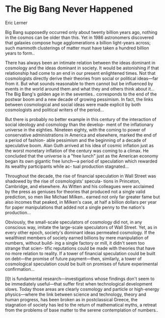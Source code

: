 # The Big Bang Never Happened

Eric Lerner

Big Bang supposedly occurred only about twenty billion years ago,
nothing in the cosmos can be older than this. Yet in 1986 astronomers
discovered that galaxies compose huge agglomerations a billion
light-years across; such mammoth clusterings of matter must have taken
a hundred billion years to form..

<a name='era'/>

There has always been an intimate relation between the ideas dominant
in cosmology and the ideas dominant in society. It would be
astonishing if that relationship had come to an end in our present
enlightened times. Not that cosmologists directly derive their
theories from social or political ideas—far from it. But what sounds
reasonable to them cannot but be influenced by events in the world
around them and what they and others think about it... The Big Bang's
golden age in the seventies.. corresponds to the end of the postwar
boom and a new decade of growing pessimism. In fact, the links between
cosmological and social ideas were made explicit by both cosmologists
and political writers of the period...

But there is probably no better example in this century of the
interaction of social ideology and cosmology than the develop- ment of
the inflationary universe in the eighties. Nineteen eighty, with the
coming to power of conservative administrations in America and
elsewhere, marked the end of a period of fashion- able pessimism and
the beginning of a decade of speculative boom. Alan Guth arrived at
his idea of cosmic inflation just as the worst monetary inflation of
the century was coming to a climax.  He concluded that the universe is
a "free lunch" just as the American economy began its own gigantic
free lunch—a period of speculation which rewarded its wealthy
participants while ac- tual production stagnated...

Throughout the decade, the rise of financial speculation in Wall
Street was shadowed by the rise of cosmologists' specula- tions in
Princeton, Cambridge, and elsewhere. As Witten and his colleagues were
acclaimed by the press as geniuses for theories that produced not a
single valid prediction, so men like Michael Milken.. earned not only
far greater fame but also incomes that peaked, in Milken's case, at
half a billion dollars per year for paper manipulations that added not
a single penny to the nation's production...

Obviously, the small-scale speculators of cosmology did not, in any
conscious way, imitate the large-scale speculators of Wall
Street. Yet, as in every other epoch, society's dominant ideas
permeated cosmology. If the wealthiest members of society earned
billions by mere manipulation of numbers, without build- ing a single
factory or mill, it didn't seem too strange that scien- tific
reputations could be made with theories that have no more relation to
reality. If a tower of financial speculation could be built on
debt—the promise of future payment—then, similarly, a tower of
cosmological speculation could be built on promises of future
experimental confirmation...

[I]t is fundamental research—investigations whose findings don't seem
to be immediately useful—that suffer first when technological
development slows. Today those areas are clearly cosmology and
particle or high-energy physics—where the link between science and
technology, theory and human progress, has been broken as in
postclassical Greece, the stagnation of society has led to the return
of mathematical myths, a retreat from the problems of base matter to
the serene contemplation of numbers..










